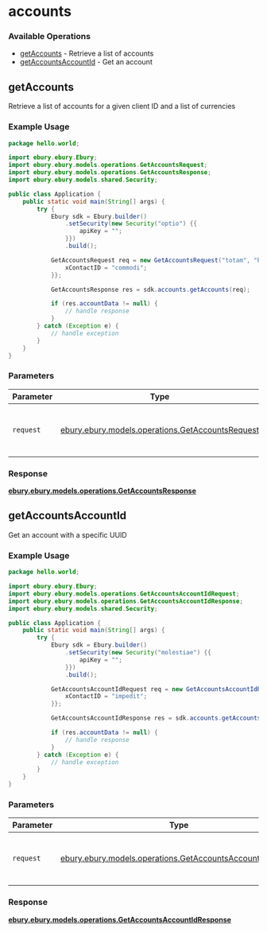 # accounts

### Available Operations

* [getAccounts](#getaccounts) - Retrieve a list of accounts
* [getAccountsAccountId](#getaccountsaccountid) - Get an account

## getAccounts

Retrieve a list of accounts for a given client ID and a list of currencies


### Example Usage

```java
package hello.world;

import ebury.ebury.Ebury;
import ebury.ebury.models.operations.GetAccountsRequest;
import ebury.ebury.models.operations.GetAccountsResponse;
import ebury.ebury.models.shared.Security;

public class Application {
    public static void main(String[] args) {
        try {
            Ebury sdk = Ebury.builder()
                .setSecurity(new Security("optio") {{
                    apiKey = "";
                }})
                .build();

            GetAccountsRequest req = new GetAccountsRequest("totam", "beatae") {{
                xContactID = "commodi";
            }};            

            GetAccountsResponse res = sdk.accounts.getAccounts(req);

            if (res.accountData != null) {
                // handle response
            }
        } catch (Exception e) {
            // handle exception
        }
    }
}
```

### Parameters

| Parameter                                                                                         | Type                                                                                              | Required                                                                                          | Description                                                                                       |
| ------------------------------------------------------------------------------------------------- | ------------------------------------------------------------------------------------------------- | ------------------------------------------------------------------------------------------------- | ------------------------------------------------------------------------------------------------- |
| `request`                                                                                         | [ebury.ebury.models.operations.GetAccountsRequest](../../models/operations/GetAccountsRequest.md) | :heavy_check_mark:                                                                                | The request object to use for the request.                                                        |


### Response

**[ebury.ebury.models.operations.GetAccountsResponse](../../models/operations/GetAccountsResponse.md)**


## getAccountsAccountId

Get an account with a specific UUID

### Example Usage

```java
package hello.world;

import ebury.ebury.Ebury;
import ebury.ebury.models.operations.GetAccountsAccountIdRequest;
import ebury.ebury.models.operations.GetAccountsAccountIdResponse;
import ebury.ebury.models.shared.Security;

public class Application {
    public static void main(String[] args) {
        try {
            Ebury sdk = Ebury.builder()
                .setSecurity(new Security("molestiae") {{
                    apiKey = "";
                }})
                .build();

            GetAccountsAccountIdRequest req = new GetAccountsAccountIdRequest("modi", "qui") {{
                xContactID = "impedit";
            }};            

            GetAccountsAccountIdResponse res = sdk.accounts.getAccountsAccountId(req);

            if (res.accountData != null) {
                // handle response
            }
        } catch (Exception e) {
            // handle exception
        }
    }
}
```

### Parameters

| Parameter                                                                                                           | Type                                                                                                                | Required                                                                                                            | Description                                                                                                         |
| ------------------------------------------------------------------------------------------------------------------- | ------------------------------------------------------------------------------------------------------------------- | ------------------------------------------------------------------------------------------------------------------- | ------------------------------------------------------------------------------------------------------------------- |
| `request`                                                                                                           | [ebury.ebury.models.operations.GetAccountsAccountIdRequest](../../models/operations/GetAccountsAccountIdRequest.md) | :heavy_check_mark:                                                                                                  | The request object to use for the request.                                                                          |


### Response

**[ebury.ebury.models.operations.GetAccountsAccountIdResponse](../../models/operations/GetAccountsAccountIdResponse.md)**

